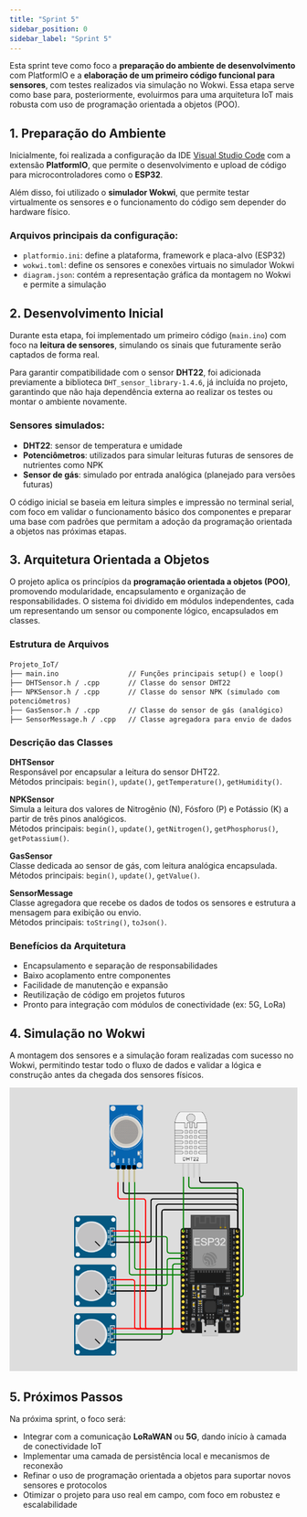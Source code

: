 ```yaml
---
title: "Sprint 5"
sidebar_position: 0
sidebar_label: "Sprint 5"
---
```


Esta sprint teve como foco a **preparação do ambiente de desenvolvimento** com PlatformIO e a **elaboração de um primeiro código funcional para sensores**, com testes realizados via simulação no Wokwi. Essa etapa serve como base para, posteriormente, evoluirmos para uma arquitetura IoT mais robusta com uso de programação orientada a objetos (POO).

## 1. Preparação do Ambiente

Inicialmente, foi realizada a configuração da IDE [Visual Studio Code](https://code.visualstudio.com/) com a extensão **PlatformIO**, que permite o desenvolvimento e upload de código para microcontroladores como o **ESP32**.

Além disso, foi utilizado o **simulador Wokwi**, que permite testar virtualmente os sensores e o funcionamento do código sem depender do hardware físico.

### Arquivos principais da configuração:
- `platformio.ini`: define a plataforma, framework e placa-alvo (ESP32)
- `wokwi.toml`: define os sensores e conexões virtuais no simulador Wokwi
- `diagram.json`: contém a representação gráfica da montagem no Wokwi e permite a simulação

## 2. Desenvolvimento Inicial

Durante esta etapa, foi implementado um primeiro código (`main.ino`) com foco na **leitura de sensores**, simulando os sinais que futuramente serão captados de forma real.

Para garantir compatibilidade com o sensor **DHT22**, foi adicionada previamente a biblioteca `DHT_sensor_library-1.4.6`, já incluída no projeto, garantindo que não haja dependência externa ao realizar os testes ou montar o ambiente novamente.

### Sensores simulados:
- **DHT22**: sensor de temperatura e umidade
- **Potenciômetros**: utilizados para simular leituras futuras de sensores de nutrientes como NPK
- **Sensor de gás**: simulado por entrada analógica (planejado para versões futuras)

O código inicial se baseia em leitura simples e impressão no terminal serial, com foco em validar o funcionamento básico dos componentes e preparar uma base com padrões que permitam a adoção da programação orientada a objetos nas próximas etapas.

## 3. Arquitetura Orientada a Objetos

O projeto aplica os princípios da **programação orientada a objetos (POO)**, promovendo modularidade, encapsulamento e organização de responsabilidades. O sistema foi dividido em módulos independentes, cada um representando um sensor ou componente lógico, encapsulados em classes.

### Estrutura de Arquivos

```
Projeto_IoT/
├── main.ino                 // Funções principais setup() e loop()
├── DHTSensor.h / .cpp       // Classe do sensor DHT22
├── NPKSensor.h / .cpp       // Classe do sensor NPK (simulado com potenciômetros)
├── GasSensor.h / .cpp       // Classe do sensor de gás (analógico)
├── SensorMessage.h / .cpp   // Classe agregadora para envio de dados
```

### Descrição das Classes

**DHTSensor**  
Responsável por encapsular a leitura do sensor DHT22.  
Métodos principais: `begin()`, `update()`, `getTemperature()`, `getHumidity()`.

**NPKSensor**  
Simula a leitura dos valores de Nitrogênio (N), Fósforo (P) e Potássio (K) a partir de três pinos analógicos.  
Métodos principais: `begin()`, `update()`, `getNitrogen()`, `getPhosphorus()`, `getPotassium()`.

**GasSensor**  
Classe dedicada ao sensor de gás, com leitura analógica encapsulada.  
Métodos principais: `begin()`, `update()`, `getValue()`.

**SensorMessage**  
Classe agregadora que recebe os dados de todos os sensores e estrutura a mensagem para exibição ou envio.  
Métodos principais: `toString()`, `toJson()`.

### Benefícios da Arquitetura

- Encapsulamento e separação de responsabilidades
- Baixo acoplamento entre componentes
- Facilidade de manutenção e expansão
- Reutilização de código em projetos futuros
- Pronto para integração com módulos de conectividade (ex: 5G, LoRa)

## 4. Simulação no Wokwi

A montagem dos sensores e a simulação foram realizadas com sucesso no Wokwi, permitindo testar todo o fluxo de dados e validar a lógica e construção antes da chegada dos sensores físicos.

![Simulação](/img/Simulacao.png)

## 5. Próximos Passos

Na próxima sprint, o foco será:
- Integrar com a comunicação **LoRaWAN** ou **5G**, dando início à camada de conectividade IoT
- Implementar uma camada de persistência local e mecanismos de reconexão
- Refinar o uso de programação orientada a objetos para suportar novos sensores e protocolos
- Otimizar o projeto para uso real em campo, com foco em robustez e escalabilidade
